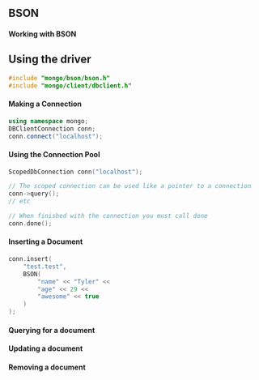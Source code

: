 ## BSON

#### Working with BSON

## Using the driver

```cpp
#include "mongo/bson/bson.h"
#include "mongo/client/dbclient.h"
```

#### Making a Connection
```cpp
using namespace mongo;
DBClientConnection conn;
conn.connect("localhost");
```

#### Using the Connection Pool
```cpp
ScopedDbConnection conn("localhost");

// The scoped connection can be used like a pointer to a connection
conn->query();
// etc

// When finished with the connection you must call done
conn.done();
```

#### Inserting a Document
```cpp
conn.insert(
    "test.test",
    BSON(
        "name" << "Tyler" <<
        "age" << 29 <<
        "awesome" << true
    )
);
```

#### Querying for a document
#### Updating a document
#### Removing a document
